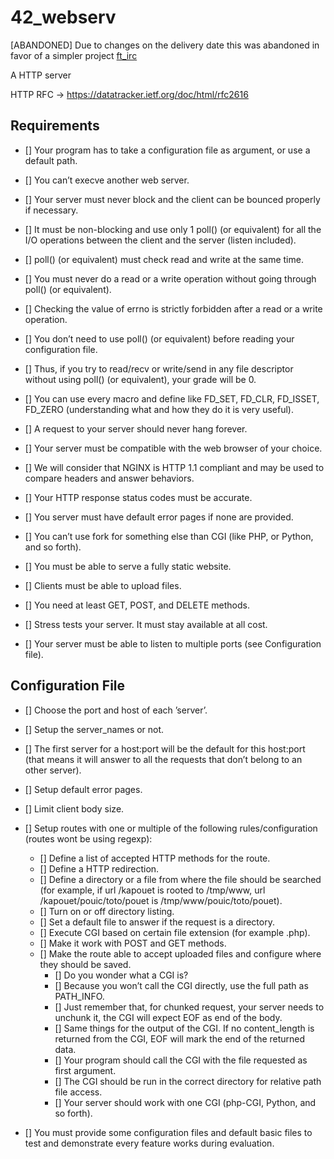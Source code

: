 # 42_webserv

[ABANDONED] Due to changes on the delivery date this was abandoned in favor of a simpler project [ft_irc](https://github.com/kaio-matos/42_ft__irc)


A HTTP server

HTTP RFC -> https://datatracker.ietf.org/doc/html/rfc2616


## Requirements
- [] Your program has to take a configuration file as argument, or use a default path.
- [] You can’t execve another web server.
- [] Your server must never block and the client can be bounced properly if necessary.
- [] It must be non-blocking and use only 1 poll() (or equivalent) for all the I/O operations between the client and the server (listen included).
- [] poll() (or equivalent) must check read and write at the same time.
- [] You must never do a read or a write operation without going through poll() (or equivalent).
- [] Checking the value of errno is strictly forbidden after a read or a write operation.
- [] You don’t need to use poll() (or equivalent) before reading your configuration file.

- [] Thus, if you try to read/recv or write/send in any file descriptor without using poll() (or equivalent), your grade will be 0.

- [] You can use every macro and define like FD_SET, FD_CLR, FD_ISSET, FD_ZERO (understanding what and how they do it is very useful).
- [] A request to your server should never hang forever.
- [] Your server must be compatible with the web browser of your choice.
- [] We will consider that NGINX is HTTP 1.1 compliant and may be used to compare headers and answer behaviors.
- [] Your HTTP response status codes must be accurate.
- [] You server must have default error pages if none are provided.
- [] You can’t use fork for something else than CGI (like PHP, or Python, and so forth).
- [] You must be able to serve a fully static website.
- [] Clients must be able to upload files.
- [] You need at least GET, POST, and DELETE methods.
- [] Stress tests your server. It must stay available at all cost.
- [] Your server must be able to listen to multiple ports (see Configuration file).




## Configuration File 

- [] Choose the port and host of each ’server’.
- [] Setup the server_names or not.
- [] The first server for a host:port will be the default for this host:port (that means it will answer to all the requests that don’t belong to an other server).
- [] Setup default error pages.
- [] Limit client body size.
- [] Setup routes with one or multiple of the following rules/configuration (routes wont be using regexp):
    - [] Define a list of accepted HTTP methods for the route.
    - [] Define a HTTP redirection.
    - [] Define a directory or a file from where the file should be searched (for example, if url /kapouet is rooted to /tmp/www, url /kapouet/pouic/toto/pouet is /tmp/www/pouic/toto/pouet).
    - [] Turn on or off directory listing.
    - [] Set a default file to answer if the request is a directory.
    - [] Execute CGI based on certain file extension (for example .php).
    - [] Make it work with POST and GET methods.
    - [] Make the route able to accept uploaded files and configure where they should be saved.
        - [] Do you wonder what a CGI is?
        - [] Because you won’t call the CGI directly, use the full path as PATH_INFO.
        - [] Just remember that, for chunked request, your server needs to unchunk it, the CGI will expect EOF as end of the body.
        - [] Same things for the output of the CGI. If no content_length is returned from the CGI, EOF will mark the end of the returned data.
        - [] Your program should call the CGI with the file requested as first argument.
        - [] The CGI should be run in the correct directory for relative path file access.
        - [] Your server should work with one CGI (php-CGI, Python, and so forth).

- [] You must provide some configuration files and default basic files to test and demonstrate every feature works during evaluation.

